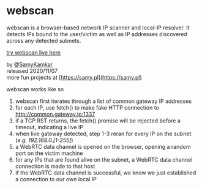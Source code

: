 # webscan

webscan is a browser-based network IP scanner and local-IP resolver. It detects IPs bound to the user/victim as well as IP addresses discovered across any detected subnets.

[try webscan live here](https://samy.pl/webscan/)<br>

by [@SamyKamkar](https://twitter.com/samykamkar)<br>
released 2020/11/07<br>
more fun projects at [https://samy.pl](https://samy.pl)<br>

webscan works like so

1. webscan first iterates through a list of common gateway IP addresses
2. for each IP, use fetch() to make fake HTTP connection to http://common.gateway.ip:1337
3. if a TCP RST returns, the fetch() promise will be rejected before a timeout, indicating a live IP
4. when live gateway detected, step 1-3 reran for every IP on the subnet (<i>e.g. 192.168.0.[1-255]</i>)
5. a WebRTC data channel is opened on the browser, opening a random port on the victim machine
6. for any IPs that are found alive on the subnet, a WebRTC data channel connection is made to that host
7. if the WebRTC data channel is successful, we know we just established a connection to our own local IP
